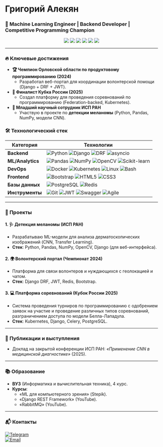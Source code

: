 # Григорий Алекян 
### 🚀 Machine Learning Engineer | Backend Developer | Competitive Programming Champion  

<div align="center">  
  <img src="https://img.shields.io/badge/Python-3776AB?style=for-the-badge&logo=python&logoColor=white" />  
  <img src="https://img.shields.io/badge/Django-092E20?style=for-the-badge&logo=django&logoColor=white" />  
  <img src="https://img.shields.io/badge/Kubernetes-326CE5?style=for-the-badge&logo=kubernetes&logoColor=white" />  
  <img src="https://img.shields.io/badge/PostgreSQL-4169E1?style=for-the-badge&logo=postgresql&logoColor=white" />  
  <img src="https://img.shields.io/badge/Redis-DC382D?style=for-the-badge&logo=redis&logoColor=white" />  
  <img src="https://img.shields.io/badge/Pandas-150458?style=for-the-badge&logo=pandas&logoColor=white" />  
</div>  

---

### 🔥 **Ключевые достижения**  
- **🏆 Чемпион Орловской области по продуктовому программированию (2024)**  
  - Разработал веб-портал для координации волонтерской помощи (Django + DRF + JWT).  
- **🥈 Финалист Кубка России (2025)**  
  - Создал платформу для проведения соревнований по программированию (Federation-backed, Kubernetes).  
- **🧠 Младший научный сотрудник ИСП РАН**  
  - Участвую в проекте по **детекции меланомы** (Python, Pandas, NumPy, модели CNN).  

### 🛠 **Технологический стек**  
| Категория       | Технологии                                                                                                                                                                                                 |  
|-----------------|------------------------------------------------------------------------------------------------------------------------------------------------------------------------------------------------------------|  
| **Backend**     | ![Python](https://img.shields.io/badge/Python-3.10+-blue) ![Django](https://img.shields.io/badge/Django-092E20) ![DRF](https://img.shields.io/badge/DRF-red)  ![asyncio](https://img.shields.io/badge/asyncio-EE4C2C) |  
| **ML/Analytics**| ![Pandas](https://img.shields.io/badge/Pandas-150458) ![NumPy](https://img.shields.io/badge/NumPy-013243) ![OpenCV](https://img.shields.io/badge/OpenCV-5C3EE8) ![Scikit-learn](https://img.shields.io/badge/Scikit_learn-F7931E) | 
| **DevOps**      | ![Docker](https://img.shields.io/badge/Docker-2496ED) ![Kubernetes](https://img.shields.io/badge/Kubernetes-326CE5) ![Linux](https://img.shields.io/badge/Linux-FCC624) ![Bash](https://img.shields.io/badge/Bash-4EAA25) |  
| **Frontend**    | ![Bootstrap](https://img.shields.io/badge/Bootstrap-7952B3) ![HTML5](https://img.shields.io/badge/HTML5-E34F26) ![CSS3](https://img.shields.io/badge/CSS3-1572B6) |  
| **Базы данных** | ![PostgreSQL](https://img.shields.io/badge/PostgreSQL-4169E1) ![Redis](https://img.shields.io/badge/Redis-DC382D) |  
| **Инструменты** | ![Git](https://img.shields.io/badge/Git-F05032) ![JWT](https://img.shields.io/badge/JWT-000000) ![Swagger](https://img.shields.io/badge/Swagger-85EA2D) ![Agile](https://img.shields.io/badge/Agile-009D91) |  

---

### 📂 **Проекты**  
#### 1. 🩺 Детекция меланомы (ИСП РАН)  
- Разрабатываю ML-модели для анализа дерматоскопических изображений (CNN, Transfer Learning).  
- **Стек**: Python, Pandas, NumPy, OpenCV, Django (для веб-интерфейса).  

#### 2. 🌍 Волонтерский портал (Чемпионат 2024)  
- Платформа для связи волонтеров и нуждающихся с геолокацией и чатом.  
- **Стек**: Django DRF, JWT, Redis, Bootstrap.  

#### 3. 💻 Платформа соревнований (Кубок России 2025)  
- Система проведения турниров по программированию с одобрением заявок на участие и проведение различных типов соревнований, разграничением доступа по модели Белла-Лападула.
- **Стек**: Kubernetes, Django, Celery, PostgreSQL.  

---

### 📝 **Публикации и выступления**  
- Доклад на закрытой конференции ИСП РАН: *«Применение CNN в медицинской диагностике»* (2025).  

---

### 📚 **Образование**  
- **ВУЗ** (Информатика и вычислительная техника), 4 курс.  
- **Курсы**:  
  - «ML для компьютерного зрения» (Stepik).  
  - «Django REST Framework» (YouTube).
  - «RabbitMQ» (YouTube).    

---

### 📬 **Контакты**  
[![Telegram](https://img.shields.io/badge/Telegram-2CA5E0?style=for-the-badge&logo=telegram&logoColor=white)](https://t.me/thehlalfbl00dprince)  
[![Email](https://img.shields.io/badge/Email-D14836?style=for-the-badge&logo=gmail&logoColor=white)](mailto:johnthesilver22@gmail.com)  

